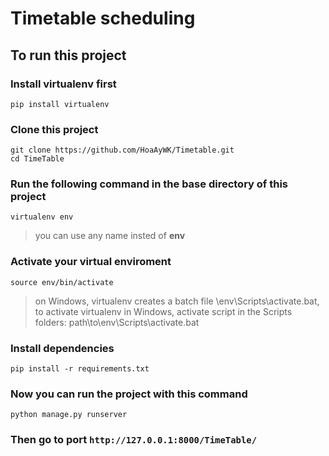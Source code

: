 # Timetable scheduling
## To run this project
### Install **virtualenv** first
    pip install virtualenv
### Clone this project
    git clone https://github.com/HoaAyWK/Timetable.git
    cd TimeTable
### Run the following command in the base directory of this project
    virtualenv env
>you can use any name insted of **env**
### Activate your virtual enviroment
    source env/bin/activate
>on Windows, virtualenv creates a batch file \env\Scripts\activate.bat, to activate virtualenv in Windows, activate script in the Scripts folders: path\to\env\Scripts\activate.bat
### Install dependencies 
    pip install -r requirements.txt
### Now you can run the project with this command
    python manage.py runserver
### Then go to port `http://127.0.0.1:8000/TimeTable/`
 
